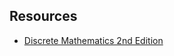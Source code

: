 
## Resources
- [Discrete Mathematics 2nd Edition](https://www.amazon.com/Discrete-Mathematics-Professor-Emeritus-University/dp/0763722103)